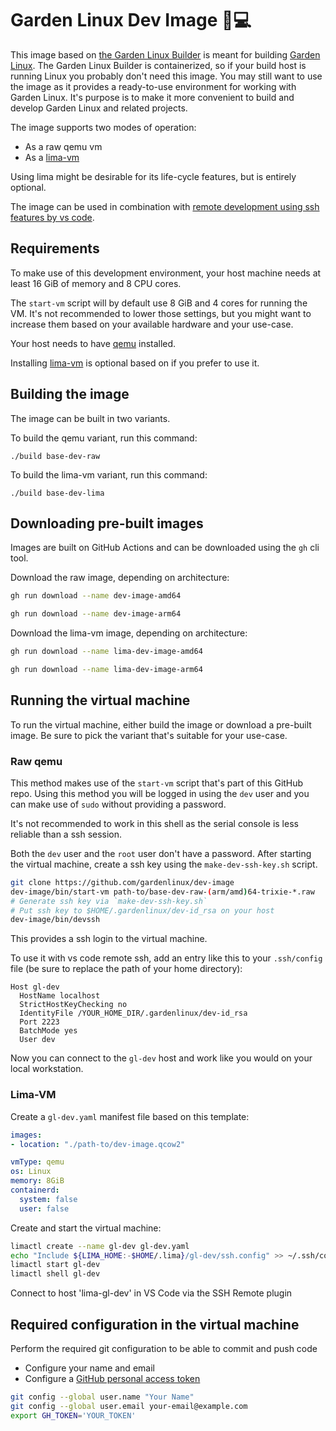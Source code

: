 # Garden Linux Dev Image 🐧💻

This image based on [the Garden Linux Builder](https://github.com/gardenlinux/builder) is meant for building [Garden Linux](https://gardenlinux.io/).
The Garden Linux Builder is containerized, so if your build host is running Linux you probably don't need this image.
You may still want to use the image as it provides a ready-to-use environment for working with Garden Linux.
It's purpose is to make it more convenient to build and develop Garden Linux and related projects.

The image supports two modes of operation:
- As a raw qemu vm
- As a [lima-vm](https://lima-vm.io/)

Using lima might be desirable for its life-cycle features, but is entirely optional.

The image can be used in combination with [remote development using ssh features by vs code](https://code.visualstudio.com/docs/remote/ssh).

## Requirements

To make use of this development environment, your host machine needs at least 16 GiB of memory and 8 CPU cores.

The `start-vm` script will by default use 8 GiB and 4 cores for running the VM.
It's not recommended to lower those settings, but you might want to increase them based on your available hardware and your use-case.

Your host needs to have [qemu](https://www.qemu.org) installed.

Installing [lima-vm](https://lima-vm.io) is optional based on if you prefer to use it.

## Building the image

The image can be built in two variants.

To build the qemu variant, run this command:

```
./build base-dev-raw
```

To build the lima-vm variant, run this command:

```
./build base-dev-lima
```

## Downloading pre-built images

Images are built on GitHub Actions and can be downloaded using the `gh` cli tool.

Download the raw image, depending on architecture:

```bash
gh run download --name dev-image-amd64
```

```bash
gh run download --name dev-image-arm64
```

Download the lima-vm image, depending on architecture:

```bash
gh run download --name lima-dev-image-amd64
```

```bash
gh run download --name lima-dev-image-arm64
```

## Running the virtual machine

To run the virtual machine, either build the image or download a pre-built image.
Be sure to pick the variant that's suitable for your use-case.

### Raw qemu

This method makes use of the `start-vm` script that's part of this GitHub repo.
Using this method you will be logged in using the `dev` user and you can make use of `sudo` without providing a password.

It's not recommended to work in this shell as the serial console is less reliable than a ssh session.

Both the `dev` user and the `root` user don't have a password.
After starting the virtual machine, create a ssh key using the `make-dev-ssh-key.sh` script.

```bash
git clone https://github.com/gardenlinux/dev-image
dev-image/bin/start-vm path-to/base-dev-raw-(arm/amd)64-trixie-*.raw
# Generate ssh key via `make-dev-ssh-key.sh`
# Put ssh key to $HOME/.gardenlinux/dev-id_rsa on your host
dev-image/bin/devssh
```

This provides a ssh login to the virtual machine.

To use it with vs code remote ssh, add an entry like this to your `.ssh/config` file (be sure to replace the path of your home directory):

```
Host gl-dev
  HostName localhost
  StrictHostKeyChecking no
  IdentityFile /YOUR_HOME_DIR/.gardenlinux/dev-id_rsa
  Port 2223
  BatchMode yes
  User dev
```

Now you can connect to the `gl-dev` host and work like you would on your local workstation.

### Lima-VM

Create a `gl-dev.yaml` manifest file based on this template:

```yaml
images:
- location: "./path-to/dev-image.qcow2"

vmType: qemu
os: Linux
memory: 8GiB
containerd:
  system: false
  user: false
```

Create and start the virtual machine:

```bash
limactl create --name gl-dev gl-dev.yaml
echo "Include ${LIMA_HOME:-$HOME/.lima}/gl-dev/ssh.config" >> ~/.ssh/config
limactl start gl-dev
limactl shell gl-dev
```

Connect to host 'lima-gl-dev' in VS Code via the SSH Remote plugin

## Required configuration in the virtual machine

Perform the required git configuration to be able to commit and push code
  - Configure your name and email
  - Configure a [GitHub personal access token](https://docs.github.com/en/authentication/keeping-your-account-and-data-secure/managing-your-personal-access-tokens)

```bash
git config --global user.name "Your Name"
git config --global user.email your-email@example.com
export GH_TOKEN='YOUR_TOKEN'
```
